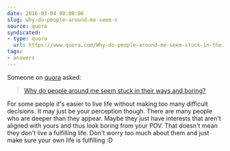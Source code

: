 ```yaml
---
date: 2016-03-04 00:00:00
slug: why-do-people-around-me-seem-s
source: quora
syndicated:
- type: quora
  url: https://www.quora.com/Why-do-people-around-me-seem-stuck-in-their-ways-and-boring/answer/Roy-Tang
tags:
- answers
---
```


Someone on [quora](https://quora.com) asked:

> [Why do people around me seem stuck in their ways and boring?](https://www.quora.com/Why-do-people-around-me-seem-stuck-in-their-ways-and-boring/answer/Roy-Tang)


For some people it's easier to live life without making too many difficult decisions. It may just be your perception though. There are many people who are deeper than they appear. Maybe they just have interests that aren't aligned with yours and thus look boring from your POV. That doesn't mean they don't live a fulfilling life. Don't worry too much about them and just make sure your own life is fulfilling :D